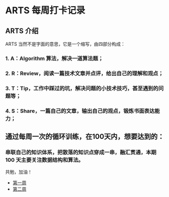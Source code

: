 # ARTS 每周打卡记录
## ARTS 介绍
ARTS 当然不是字面的意思，它是一个缩写，由四部分构成：
### 1. A：Algorithm 算法，解决一道算法题；
### 2. R：Review，阅读一篇技术文章并点评，给出自己的理解和观点；
### 3.  T：Tip，工作中踩过的坑，解决问题的小技术技巧，甚至遇到的问题等；
### 4. S：Share，一篇自己的文章，输出自己的观点，锻炼书面表达能力；

## 通过每周一次的循环训练，在100天内，想要达到的：
### 串联自己的知识体系，把散落的知识点穿成一串，融汇贯通，本期 100 天主要关注数据结构和算法。

共勉，加油！

* [第一周](https://github.com/5452/arts/blob/master/1st%20week/1st_week.md)
* [第二周](https://github.com/5452/arts/blob/master/2nd%20week/2nd_week.md)